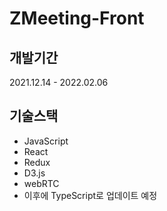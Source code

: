 # ZMeeting-Front

## 개발기간

2021.12.14 - 2022.02.06

## 기술스택

- JavaScript
- React
- Redux
- D3.js
- webRTC
- 이후에 TypeScript로 업데이트 예정
